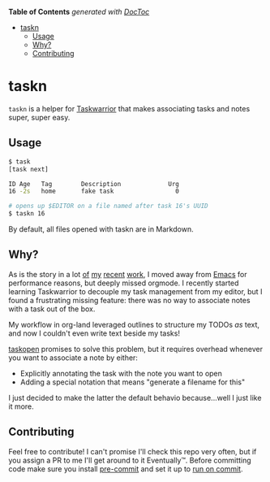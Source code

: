 <!-- START doctoc generated TOC please keep comment here to allow auto update -->
<!-- DON'T EDIT THIS SECTION, INSTEAD RE-RUN doctoc TO UPDATE -->
**Table of Contents**  *generated with [DocToc](https://github.com/thlorenz/doctoc)*

- [taskn](#taskn)
  - [Usage](#usage)
  - [Why?](#why)
  - [Contributing](#contributing)

<!-- END doctoc generated TOC please keep comment here to allow auto update -->

# taskn

`taskn` is a helper for [Taskwarrior](https://taskwarrior.org/) that makes associating tasks and
notes super, super easy.

## Usage

```bash
$ task
[task next]

ID Age   Tag        Description             Urg
16 -2s   home       fake task                 0

# opens up $EDITOR on a file named after task 16's UUID
$ taskn 16
```

By default, all files opened with taskn are in Markdown.

## Why?

As is the story in a lot [of](https://github.com/crockeo/pj) [my](https://github.com/crockeo/nvim)
[recent](https://github.com/crockeo/orgmode-nvim) [work](https://github.com/crockeo/tasq), I moved
away from [Emacs](https://www.gnu.org/software/emacs/) for performance reasons, but deeply missed
orgmode. I recently started learning Taskwarrior to decouple my task management from my editor, but
I found a frustrating missing feature: there was no way to associate notes with a task out of the
box.

My workflow in org-land leveraged outlines to structure my TODOs _as_ text, and now I couldn't even
write text beside my tasks!

[taskopen](https://github.com/jschlatow/taskopen) promises to solve this problem, but it requires
overhead whenever you want to associate a note by either:

- Explicitly annotating the task with the note you want to open
- Adding a special notation that means "generate a filename for this"

I just decided to make the latter the default behavio because...well I just like it more.

## Contributing

Feel free to contribute! I can't promise I'll check this repo very often, but if you assign a PR to
me I'll get around to it Eventually™. Before committing code make sure you install
[pre-commit](https://pre-commit.com/) and set it up to
[run on commit](https://pre-commit.com/#3-install-the-git-hook-scripts).
